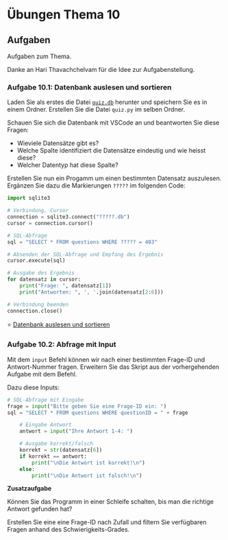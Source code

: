 # Übungen Thema 10

## Aufgaben

Aufgaben zum Thema.

Danke an Hari Thavachchelvam für die Idee zur Aufgabenstellung. 

### Aufgabe 10.1: Datenbank auslesen und sortieren

Laden Sie als erstes die Datei [`quiz.db`](https://raw.githubusercontent.com/janikvonrotz/python.casa/main/topic-11/quiz.db) herunter und speichern Sie es in einem Ordner. Erstellen Sie die Datei `quiz.py` im selben Ordner.

Schauen Sie sich die Datenbank mit VSCode an und beantworten Sie diese Fragen:
* Wieviele Datensätze gibt es?
* Welche Spalte identifiziert die Datensätze eindeutig und wie heisst diese?
* Welcher Datentyp hat diese Spalte?

Erstellen Sie nun ein Progamm um einen bestimmten Datensatz auszulesen. Ergänzen Sie dazu die Markierungen `?????` im folgenden Code:

```python
import sqlite3

# Verbindung, Cursor
connection = sqlite3.connect("?????.db")
cursor = connection.cursor()

# SQL-Abfrage
sql = "SELECT * FROM questions WHERE ????? = 403"

# Absenden der SQL-Abfrage und Empfang des Ergebnis
cursor.execute(sql)

# Ausgabe des Ergebnis
for datensatz in cursor:
    print("Frage: ", datensatz[1])
    print("Antworten: ", ', '.join(datensatz[2:6]))

# Verbindung beenden
connection.close()
```

⭐ [Datenbank auslesen und sortieren](https://github.com/janikvonrotz/python.casa/blob/main/topic-10)

### Aufgabe 10.2: Abfrage mit Input

Mit dem `input` Befehl können wir nach einer bestimmten Frage-ID und Antwort-Nummer fragen. Erweitern Sie das Skript aus der vorhergehenden Aufgabe mit dem Befehl.

Dazu diese Inputs:

```python
# SQL-Abfrage mit Eingabe
frage = input("Bitte geben Sie eine Frage-ID ein: ")
sql = "SELECT * FROM questions WHERE questionID = " + frage
```

```python
	# Eingabe Antwort
    antwort = input("Ihre Antwort 1-4: ")
```

```python
    # Ausgabe korrekt/falsch
    korrekt = str(datensatz[6])
    if korrekt == antwort:
        print("\nDie Antwort ist korrekt!\n")
    else:
        print("\nDie Antwort ist falsch!\n")
```

**Zusatzaufgabe**

Können Sie das Programm in einer Schleife schalten, bis man die richtige Antwort gefunden hat?

Erstellen Sie eine eine Frage-ID nach Zufall und filtern Sie verfügbaren Fragen anhand des Schwierigkeits-Grades.